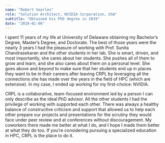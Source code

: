 ```yaml
---
name: "Robert Searles"
role: "Solution Architect, NVIDIA Corporation, USA"
subtitle: "Obtained his PhD degree in 2019"
date: "2019-01-06" 
---
```


I spent 11 years of my life at University of Delaware obtaining my Bachelor’s Degree, Master’s Degree, and Doctorate. The best of those years were the nearly 3 years I had the pleasure of working with Prof. Sunita Chandrasekaran and the other students in her lab. She is smart, driven, and most importantly, she cares about her students. She pushes all of them to grow and learn, and she also cares about them on a personal level. She goes above and beyond to make sure that her students end up in places they want to be in their careers after leaving CRPL by leveraging all the connections she has made over the years in the field of HPC (which are extensive). In my case, I ended up working for my first-choice: NVIDIA.

CRPL is a collaborative, team-focused environment led by a person I can only describe as the ideal PhD advisor. All the other students I had the privilege of working with supported each other. There was always a healthy balance of constructive criticism and support that allowed us to help each other prepare our projects and presentations for the scrutiny they would face under peer review and at conferences without discouragement. My coworkers there made me better at what I do, and I hope I made them better at what they do too. If you’re considering pursuing a specialized education in HPC, CRPL is the place to do it.